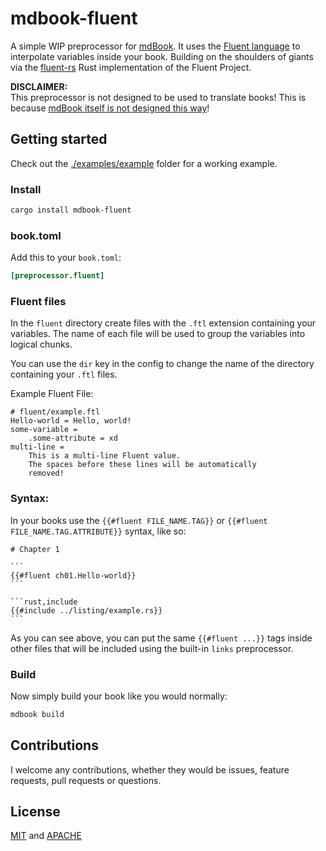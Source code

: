 # mdbook-fluent

A simple WIP preprocessor for [mdBook](https://github.com/rust-lang/mdBook).
It uses the [Fluent language](https://projectfluent.org/) to interpolate
variables inside your book. Building on the shoulders of giants via
the [fluent-rs](https://github.com/projectfluent/fluent-rs) Rust implementation
of the Fluent Project.

**DISCLAIMER:**  
This preprocessor is not designed to be used to translate 
books! This is because [mdBook itself is not designed this way](https://github.com/rust-lang/mdBook/issues/146#issuecomment-354759316)!

## Getting started

Check out the [./examples/example](./examples/example) folder for
a working example.

### Install

```bash
cargo install mdbook-fluent
```

### book.toml

Add this to your `book.toml`:
```toml
[preprocessor.fluent]
```

### Fluent files

In the `fluent` directory create files with the `.ftl`
extension containing your variables. The name of each file
will be used to group the variables into logical chunks. 

You can use the `dir` key in the config to change the name of the directory containing
your `.ftl` files.

Example Fluent File:

```ftl
# fluent/example.ftl
Hello-world = Hello, world!
some-variable =
    .some-attribute = xd
multi-line =
    This is a multi-line Fluent value.
    The spaces before these lines will be automatically
    removed!
```

### Syntax:

In your books use the `{{#fluent FILE_NAME.TAG}}`
or `{{#fluent FILE_NAME.TAG.ATTRIBUTE}}` syntax, like so:

    # Chapter 1

    ```
    {{#fluent ch01.Hello-world}}
    ```

    ```rust,include
    {{#include ../listing/example.rs}}
    ```

As you can see above, you can put the same `{{#fluent ...}}` tags
inside other files that will be included using the built-in `links` preprocessor.

### Build

Now simply build your book like you would normally:

```bash
mdbook build
```

## Contributions

I welcome any contributions, whether they would be issues,
feature requests, pull requests or questions.

## License

[MIT](./LICENSE-MIT) and [APACHE](LICENSE-APACHE)